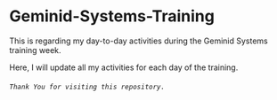 # Geminid-Systems-Training

This is regarding my day-to-day activities during the Geminid Systems training week.

Here, I will update all my activities for each day of the training.

###### ``` Thank You for visiting this repository. ```
